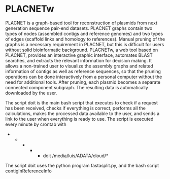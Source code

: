 # PLACNETw

PLACNET is a graph-based tool for reconstruction of plasmids from next generation sequence pair-end datasets. PLACNET graphs contain two types of nodes (assembled contigs and reference genomes) and two types of edges (scaffold links and homology to references). Manual pruning of the graphs is a necessary requirement in PLACNET, but this is difficult for users without solid bioinformatic background. PLACNETw, a web tool based on PLACNET, provides an interactive graphic interface, automates BLAST searches, and extracts the relevant information for decision making. It allows a non-trained user to visualize the assembly graphs and related information of contigs as well as reference sequences, so that the pruning operations can be done interactively from a personal computer without the need for additional tools. After pruning, each plasmid becomes a separate connected component subgraph. The resulting data is automatically downloaded by the user.

The script doit is the main bash script that executes to check if a request has been received, checks if everything is correct, performs all the calculations, makes the processed data available to the user, and sends a link to the user when everything is ready to use. The script is executed every minute by crontab with 

* * * * * doit /media/luis/ADATA/cloud/*

The script doit uses the python program fastasplit.py, and the bash script contigInReferenceInfo
